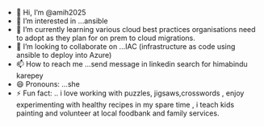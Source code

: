 - 👋 Hi, I’m @amih2025
- 👀 I’m interested in ...ansible
- 🌱 I’m currently learning various cloud best practices organisations need to adopt as they plan for on prem to cloud migrations.
- 💞️ I’m looking to collaborate on ...IAC (infrastructure as code using ansible to deploy into Azure)
- 📫 How to reach me ...send message in linkedin search for himabindu karepey
- 😄 Pronouns: ...she 
- ⚡ Fun fact: .. i love working with puzzles, jigsaws,crosswords , enjoy experimenting with healthy recipes in my spare time , i teach kids painting and volunteer at local foodbank and family services.

<!---
amih2025 is a ✨ special ✨ repository because its `README.md` (this file) appears on your GitHub profile.
You can click the Preview link to take a look at your changes.
--->
